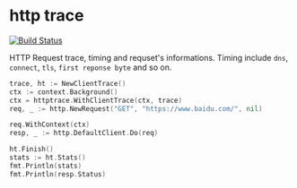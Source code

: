# http trace

[![Build Status](https://img.shields.io/travis/vicanso/http-trace.svg?label=linux+build)](https://travis-ci.org/vicanso/http-trace)


HTTP Request trace, timing and requset's informations. 
Timing include `dns`, `connect`, `tls`, `first reponse byte` and so on.

```go
trace, ht := NewClientTrace()
ctx := context.Background()
ctx = httptrace.WithClientTrace(ctx, trace)
req, _ := http.NewRequest("GET", "https://www.baidu.com/", nil)

req.WithContext(ctx)
resp, _ := http.DefaultClient.Do(req)

ht.Finish()
stats := ht.Stats()
fmt.Println(stats)
fmt.Println(resp.Status)
```

